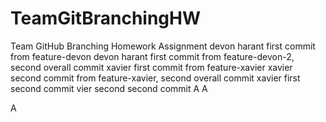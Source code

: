 # TeamGitBranchingHW
Team GitHub Branching Homework Assignment
devon harant first commit from feature-devon
devon harant first commit from feature-devon-2, second overall commit
xavier first commit from feature-xavier
xavier second commit from feature-xavier, second overall commit
xavier first second commit
vier second second commit
A
A

A

